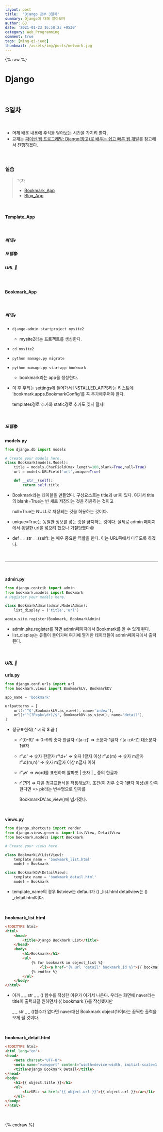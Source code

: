 ```yaml
---
layout: post
title:  "Django 공부 3일차"
summary: Django에 대해 알아보자
author: GJ
date: '2021-01-23 16:58:23 +0530'
category: Web_Programming
comment: true
tags: [ming-gi-jeog]
thumbnail: /assets/img/posts/network.jpg
---
```


 {% raw %} 

# Django

　

## 3일차

　

* 어제 배운 내용에 주석을 달아보는 시간을 가지려 한다.
* 교재는 [파이썬 웹 프로그래밍: Django(장고)로 배우는 쉽고 빠른 웹 개발](https://www.hanbit.co.kr/store/books/look.php?p_code=B7703021280)를 참고해서 진행하겠다.

　

### 실습

> 목차
>
> * [Bookmark_App](#Bookmark_App)
> * [Blog_App](#Blog_App)

　

#### Template_App

　

##### 뼈대💀

##### 모델📚

##### URL 🔧

　

#### Bookmark_App

　

##### 뼈대💀

* `django-admin startproject mysite2`　

  * mysite2라는 프로젝트를 생성한다.

* `cd mysite2`

* `python manage.py migrate`

* `python manage.py startapp bookmark`

  * bookmark라는 app을 생성한다.

* 이 후 우리는 settings에 들어가서  INSTALLED_APPS라는 리스트에 'bookmark.apps.BookmarkConfig'를 꼭 추가해주어야 한다.

  templates경로 추가와 static경로 추가도 잊지 말자!

　

##### 모델📚

**models.py**

```python
from django.db import models

# Create your models here.
class Bookmark(models.Model):
    title = models.CharField(max_length=100,blank=True,null=True)
    url = models.URLField('url',unique=True)

    def __str__(self):
        return self.title
```

* Bookmark라는 테이블을 만들었다. 구성요소로는 title과 url이 있다. 여기서 title의 blank=True는 빈 채로 저장되는 것을 허용하는 것이고

  null=True는 NULL로 저장되는 것을 허용하는 것이다.

* unique=True는 동일한 정보를 넣는 것을 금지하는 것이다. 실제로 admin 페이지에서 동일한 url을 넣으려 했으나 거절당했다😥

* def _ _ str _ _(self): 는 매우 중요한 역할을 한다. 이는 URL쪽에서 다루도록 하겠다.

　

---

　

**admin.py**

```python
from django.contrib import admin
from bookmark.models import Bookmark
# Register your models here.

class BookmarkAdmin(admin.ModelAdmin):
    list_display = ('title','url')

admin.site.register(Bookmark, BookmarkAdmin)
```

* admin.site.register를 하면 admin페이지에서 Bookmark를 볼 수 있게 된다.
* list_display는 튜플이 들어가며 여기에 열거한 데이터들이 admin페이지에서 출력된다.

　

##### URL 🔧

**urls.py**

```python
from django.conf.urls import url
from bookmark.views import BookmarkLV, BookmarkDV

app_name = 'bookmark'

urlpatterns = [
    url(r'^$',BookmarkLV.as_view(), name='index'),
    url(r'^(?P<pk>\d+)/$', BookmarkDV.as_view(), name='detail'),
]
```

* 정규표현식( ^:시작 $:끝 )

  * r'[0-9]' => 0~9의 숫자 한글자	r'[a-z]' => 소문자 1글자	r'[a-zA-Z] 대소문자 1글자

  * r'\d' => 숫자 한글자	r'\d+' => 숫자 1글자 이상	r'\d{m} => 숫자 m글자	r'\d{m,n}' => 숫자 m글자 이상 n글자 이하

  * r'\w' => word를 표현하며 알파벳 | 숫자 | _ 중의 한글자

  * r'(?P) => 다음 정규표현식을 적용해보자. 조건(이 경우 숫자 1글자 이상)을 만족한다면	<pk> => pk라는 변수명으로 인자를

    BookmarkDV.as_view()에 넘기겠다.

　

**views.py**

```python
from django.shortcuts import render
from django.views.generic import ListView, DetailView
from bookmark.models import Bookmark

# Create your views here.

class BookmarkLV(ListView):
    template_name = 'bookmark_list.html'
    model = Bookmark

class BookmarkDV(DetailView):
    template_name = 'bookmark_detail.html'
    model = Bookmark
```

* template_name의 경우 listview는 default가 () _list.html detailview는 () _detail.html이다.

　

**bookmark_list.html**

```html
<!DOCTYPE html>
<html>
    <head>
        <title>Django Bookmark List</title>
    </head>
    <body>
        <h1>Bookmark</h1>
        <ul>
            {% for bookmark in object_list %}
                <li><a href="{% url 'detail' bookmark.id %}">{{ bookmark }}</a></li>
            {% endfor %}
        </ul>
    </body>
</html>
```

* 아까 _ _ str _ _ () 함수를 작성한 이유가 여기서 나온다. 우리는 화면에 naver라는 title이 출력되길 원하면서 {{ bookmark }}를 작성했지만

  _ _ str _ _ ()함수가 없다면 naver대신 Bookmark object(1)이라는 끔찍한 출력을 보게 될 것이다.

　

**bookmark_detail.html**

```html
<!DOCTYPE html>
<html lang="en">
<head>
    <meta charset="UTF-8">
    <meta name="viewport" content="width=device-width, initial-scale=1.0">
    <title>Django Bookmark Detail</title>
</head>
<body>
    <h1>{{ object.title }}</h1>
    <ul>
        <li>URL: <a href="{{ object.url }}">{{ object.url }}</a></li>
    </ul>
</body>
</html>
```

　

 {% endraw %} 
